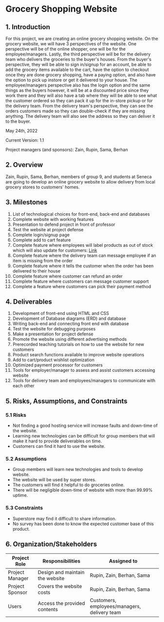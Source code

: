 # Grocery Shopping Website

## 1. Introduction

For this project, we are creating an online grocery shopping website. On the grocery website, we will have 3 perspectives of the website. One perspective will be of the online shopper, one will be for the employee/managers. Lastly, the third perspective will be for the delivery team who delivers the groceries to the buyer's houses. From the buyer's perspective, they will be able to sign in/signup for an account, be able to add the grocery items available to the cart, have the option to checkout once they are done grocery shopping, have a paying option, and also have the option to pick up instore or get it delivered to your house. The employee/managers perspective also has the login option and the same things as the buyers however, it will be at a discounted price since they work there and they will also have a tab where they will be able to see what the customer ordered so they can pack it up for the in-store pickup or for the delivery team. From the delivery team's perspective, they can see the orders customers made so they can double-check if they are missing anything. The delivery team will also see the address so they can deliver it to the buyer.

May 24th, 2022

Current Version: 1.1

Project managers (and sponsors): Zain, Rupin, Sama, Berhan


## 2. Overview

Zain, Rupin, Sama, Berhan, members of group 9, and students at Seneca are going to develop an online grocery website to allow delivery from local grocery stores to customers' homes.


## 3. Milestones
1. List of technological choices for front-end, back-end and databases 
2. Complete website with working features 
3. Presentation to defend project in front of professor 
4. Test the website at project defense
5. Complete login/signup page 
6. Complete add to cart feature
7. Complete feature where employees will label products as out of stock which will also update for customers: [Link](https://github.com/CAPSTONE-2022-2023/Group_09/blob/main/use_cases/Edit_Product_Inventory.md)
8. Complete feature where the delivery team can message employee if an item is missing from the order
9. Complete feature where it tells the customer when the order has been delivered to their house
10. Complete feature where customer can refund an order 
11. Complete feature where customers can message customer support
12. Complete a feature where customers can pick their payment method


## 4. Deliverables
1. Development of front-end using HTML and CSS 
2. Development of Database diagrams (ERD) and database 
3. Writing back-end and connecting front end with database 
4. Test the website for debugging purposes 
5. Make a presentation for project defense 
6. Promote the website using different advertising methods 
7. Prerecorded teaching tutorials on how to use the website for new customers 
8. Product search functions available to improve website operations 
9. Add to cart/product wishlist optimization 
10. Optimized payment processor for customers  
11. Tools for employer/manager to assess and assist customers accessing website 
12. Tools for delivery team and employees/managers to communicate with each other 

## 5. Risks, Assumptions, and Constraints

### 5.1 Risks

- Not finding a good hosting service will increase faults and down-time of the website.
- Learning new technologies can be difficult for group members that will make it hard to provide deliverables on time.
- Customers can find it hard to use the website.

### 5.2 Assumptions

- Group members will learn new technologies and tools to develop website.
- The website will be used by super stores.
- The customers will find it helpful to do groceries online.
- There will be negligible down-time of website with more than 99.99% uptime.

### 5.3 Constraints

- Superstore may find it difficult to share information.
- No survey has been done to know the expected customer base of this product.


## 6. Organization/Stakeholders

| Project Role    | Responsibilities               | Assigned to |
| ----------------| -------------------------------| ------------|
| Project Manager | Design and maintain the website| Rupin, Zain, Berhan, Sama|
| Project Sponsor | Covers the website costs       | Rupin, Zain, Berhan, Sama|
| Users           | Access the provided contents   | Customers, employees/managers, delivery team|






